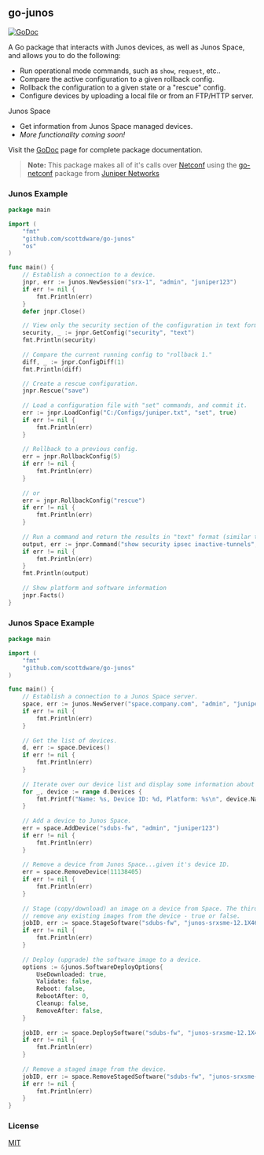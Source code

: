 ## go-junos

[![GoDoc](https://godoc.org/github.com/scottdware/go-junos?status.svg)](https://godoc.org/github.com/scottdware/go-junos)

A Go package that interacts with Junos devices, as well as Junos Space, and allows you to do the following:

* Run operational mode commands, such as `show`, `request`, etc..
* Compare the active configuration to a given rollback config.
* Rollback the configuration to a given state or a "rescue" config.
* Configure devices by uploading a local file or from an FTP/HTTP server.

Junos Space

* Get information from Junos Space managed devices.
* _More functionality coming soon!_

Visit the [GoDoc][godoc-go-junos] page for complete package documentation.

> **Note:** This package makes all of it's calls over [Netconf][netconf-rfc] using the [go-netconf][go-netconf] package from
 [Juniper Networks][juniper]

### Junos Example
```Go
package main

import (
	"fmt"
	"github.com/scottdware/go-junos"
	"os"
)

func main() {
    // Establish a connection to a device.
	jnpr, err := junos.NewSession("srx-1", "admin", "juniper123")
    if err != nil {
        fmt.Println(err)
    }
    defer jnpr.Close()

    // View only the security section of the configuration in text format.
    security, _ := jnpr.GetConfig("security", "text")
    fmt.Println(security)
    
    // Compare the current running config to "rollback 1."
	diff, _ := jnpr.ConfigDiff(1)
	fmt.Println(diff)

    // Create a rescue configuration.
    jnpr.Rescue("save")
    
    // Load a configuration file with "set" commands, and commit it.
	err := jnpr.LoadConfig("C:/Configs/juniper.txt", "set", true)
	if err != nil {
		fmt.Println(err)
	}
    
    // Rollback to a previous config.
    err = jnpr.RollbackConfig(5)
    if err != nil {
        fmt.Println(err)
    }
    
    // or 
    err = jnpr.RollbackConfig("rescue")
    if err != nil {
        fmt.Println(err)
    }
    
    // Run a command and return the results in "text" format (similar to CLI).
    output, err := jnpr.Command("show security ipsec inactive-tunnels", "text")
    if err != nil {
        fmt.Println(err)
    }
    fmt.Println(output)
    
    // Show platform and software information
    jnpr.Facts()
}
```

### Junos Space Example
```Go
package main

import (
	"fmt"
	"github.com/scottdware/go-junos"
)

func main() {
    // Establish a connection to a Junos Space server.
	space, err := junos.NewServer("space.company.com", "admin", "juniper123")
    if err != nil {
        fmt.Println(err)
    }
    
    // Get the list of devices.
    d, err := space.Devices()
    if err != nil {
        fmt.Println(err)
    }
    
    // Iterate over our device list and display some information about them.
    for _, device := range d.Devices {
        fmt.Printf("Name: %s, Device ID: %d, Platform: %s\n", device.Name, device.ID, device.Platform)
    }
    
    // Add a device to Junos Space.
    err = space.AddDevice("sdubs-fw", "admin", "juniper123")
    if err != nil {
        fmt.Println(err)
    }
    
    // Remove a device from Junos Space...given it's device ID.
    err = space.RemoveDevice(11138405)
    if err != nil {
        fmt.Println(err)
    }
    
    // Stage (copy/download) an image on a device from Space. The third parameter is whether or not to
    // remove any existing images from the device - true or false.
    jobID, err := space.StageSoftware("sdubs-fw", "junos-srxsme-12.1X46-D30.2-domestic.tgz", false)
    if err != nil {
        fmt.Println(err)
    }
    
    // Deploy (upgrade) the software image to a device.
    options := &junos.SoftwareDeployOptions{
        UseDownloaded: true,
        Validate: false,
        Reboot: false,
        RebootAfter: 0,
        Cleanup: false,
        RemoveAfter: false,
    }
    
    jobID, err := space.DeploySoftware("sdubs-fw", "junos-srxsme-12.1X46-D30.2-domestic.tgz", options)
    if err != nil {
        fmt.Println(err)
    }
    
    // Remove a staged image from the device.
    jobID, err := space.RemoveStagedSoftware("sdubs-fw", "junos-srxsme-12.1X46-D30.2-domestic.tgz")
    if err != nil {
        fmt.Println(err)
    }
}
```

### License
[MIT][license]

[netconf-rfc]: https://tools.ietf.org/html/rfc6241
[go-netconf]: https://github.com/Juniper/go-netconf
[juniper]: http://www.juniper.net
[godoc-go-junos]: https://godoc.org/github.com/scottdware/go-junos
[license]: https://github.com/scottdware/go-junos/blob/master/LICENSE.txt